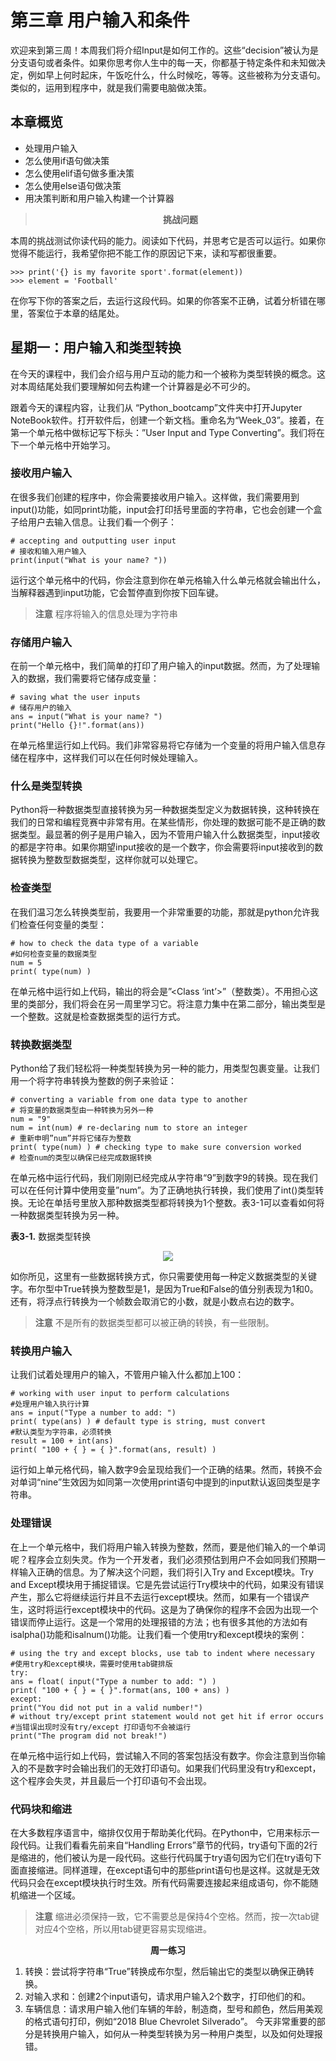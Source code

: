 # 第三章   用户输入和条件


欢迎来到第三周！本周我们将介绍Input是如何工作的。这些“decision”被认为是分支语句或者条件。如果你思考你人生中的每一天，你都基于特定条件和未知做决定，例如早上何时起床，午饭吃什么，什么时候吃，等等。这些被称为分支语句。类似的，运用到程序中，就是我们需要电脑做决策。

## 本章概览

   - 处理用户输入
   - 怎么使用if语句做决策
   - 怎么使用elif语句做多重决策
   - 怎么使用else语句做决策
   - 用决策判断和用户输入构建一个计算器

>**<center>挑战问题</center>**
   
本周的挑战测试你读代码的能力。阅读如下代码，并思考它是否可以运行。如果你觉得不能运行，我希望你把不能工作的原因记下来，读和写都很重要。

```
>>> print('{} is my favorite sport'.format(element))
>>> element = 'Football'
```
在你写下你的答案之后，去运行这段代码。如果的你答案不正确，试着分析错在哪里，答案位于本章的结尾处。
## 星期一：用户输入和类型转换
在今天的课程中，我们会介绍与用户互动的能力和一个被称为类型转换的概念。这对本周结尾处我们要理解如何去构建一个计算器是必不可少的。

跟着今天的课程内容，让我们从 “Python_bootcamp”文件夹中打开Jupyter NoteBook软件。打开软件后，创建一个新文档。重命名为“Week_03”。接着，在第一个单元格中做标记写下标头：”User Input and Type Converting”。我们将在下一个单元格中开始学习。

### 接收用户输入
在很多我们创建的程序中，你会需要接收用户输入。这样做，我们需要用到input()功能，如同print功能，input会打印括号里面的字符串，它也会创建一个盒子给用户去输入信息。让我们看一个例子： 
```
# accepting and outputting user input
# 接收和输入用户输入
print(input("What is your name? "))
```
运行这个单元格中的代码，你会注意到你在单元格输入什么单元格就会输出什么，当解释器遇到input功能，它会暂停直到你按下回车键。

> **注意**  程序将输入的信息处理为字符串

### 存储用户输入
在前一个单元格中，我们简单的打印了用户输入的input数据。然而，为了处理输入的数据，我们需要将它储存成变量：

```
# saving what the user inputs
# 储存用户的输入
ans = input("What is your name? ")
print("Hello {}!".format(ans))
```
在单元格里运行如上代码。我们非常容易将它存储为一个变量的将用户输入信息存储在程序中，这样我们可以在任何时候处理输入。

### 什么是类型转换
Python将一种数据类型直接转换为另一种数据类型定义为数据转换，这种转换在我们的日常和编程竞赛中非常有用。在某些情形，你处理的数据可能不是正确的数据类型。最显著的例子是用户输入，因为不管用户输入什么数据类型，input接收的都是字符串。如果你期望input接收的是一个数字，你会需要将input接收到的数据转换为整数型数据类型，这样你就可以处理它。
### 检查类型
在我们温习怎么转换类型前，我要用一个非常重要的功能，那就是python允许我们检查任何变量的类型：
```
# how to check the data type of a variable
#如何检查变量的数据类型
num = 5
print( type(num) )
```
在单元格中运行如上代码，输出的将会是”<Class ‘int’>”（整数类）。不用担心这里的类部分，我们将会在另一周里学习它。将注意力集中在第二部分，输出类型是一个整数。这就是检查数据类型的运行方式。
### 转换数据类型
Python给了我们轻松将一种类型转换为另一种的能力，用类型包裹变量。让我们用一个将字符串转换为整数的例子来验证：
```
# converting a variable from one data type to another
# 将变量的数据类型由一种转换为另外一种
num = "9"
num = int(num) # re-declaring num to store an integer
# 重新申明”num”并将它储存为整数
print( type(num) ) # checking type to make sure conversion worked
# 检查num的类型以确保已经完成数据转换
```
在单元格中运行代码，我们刚刚已经完成从字符串“9”到数字9的转换。现在我们可以在任何计算中使用变量”num”。为了正确地执行转换，我们使用了int()类型转换。无论在单括号里放入那种数据类型都将转换为1个整数。表3-1可以查看如何将一种数据类型转换为另一种。

**表3-1.** 数据类型转换 
<center>

![](https://imgkr2.cn-bj.ufileos.com/318f6a62-a82c-49e8-aa12-77943a3a0824.png?UCloudPublicKey=TOKEN_8d8b72be-579a-4e83-bfd0-5f6ce1546f13&Signature=rn%252FzU7%252Bho1U%252FrsB%252BXKEXoDBxtZo%253D&Expires=1605184537)
</center>

如你所见，这里有一些数据转换方式，你只需要使用每一种定义数据类型的关键字。布尔型中True转换为整数型是1，是因为True和False的值分别表现为1和0。还有，将浮点行转换为一个帧数会取消它的小数，就是小数点右边的数字。
>**注意** 不是所有的数据类型都可以被正确的转换，有一些限制。
### 转换用户输入
让我们试着处理用户的输入，不管用户输入什么都加上100：
```
# working with user input to perform calculations
#处理用户输入执行计算
ans = input("Type a number to add: ")
print( type(ans) ) # default type is string, must convert
#默认类型为字符串，必须转换
result = 100 + int(ans)
print( "100 + { } = { }".format(ans, result) )
```
运行如上单元格代码，输入数字9会呈现给我们一个正确的结果。然而，转换不会对单词“nine”生效因为如同第一次使用print语句中提到的input默认返回类型是字符串。
### 处理错误
在上一个单元格中，我们将用户输入转换为整数，然而，要是他们输入的一个单词呢？程序会立刻失灵。作为一个开发者，我们必须预估到用户不会如同我们预期一样输入正确的信息。为了解决这个问题，我们将引入Try and Except模块。Try and Except模块用于捕捉错误。它是先尝试运行Try模块中的代码，如果没有错误产生，那么它将继续运行并且不去运行except模块。然而，如果有一个错误产生，这时将运行except模块中的代码。这是为了确保你的程序不会因为出现一个错误而停止运行。这是一个常用的处理报错的方法；也有很多其他的方法如有isalpha()功能和isalnum()功能。让我们看一个使用try和except模块的案例：
```
# using the try and except blocks, use tab to indent where necessary
#使用try和except模块，需要时使用tab键排版
try:
ans = float( input("Type a number to add: ") )
print( "100 + { } = { }".format(ans, 100 + ans) )
except:
print("You did not put in a valid number!")
# without try/except print statement would not get hit if error occurs
#当错误出现时没有try/except 打印语句不会被运行
print("The program did not break!")
```
在单元格中运行如上代码，尝试输入不同的答案包括没有数字。你会注意到当你输入的不是数字时会输出我们的无效打印语句。如果我们代码里没有try和except，这个程序会失灵，并且最后一个打印语句不会出现。
### 代码块和缩进
在大多数程序语言中，缩排仅仅用于帮助美化代码。在Python中，它用来标示一段代码。让我们看看先前来自“Handling Errors”章节的代码，try语句下面的2行是缩进的，他们被认为是一段代码。这些行代码属于try语句因为它们在try语句下面直接缩进。同样道理，在except语句中的那些print语句也是这样。这就是无效代码只会在except模块执行时生效。所有代码需要连接起来组成语句，你不能随机缩进一个区域。
>**注意** 缩进必须保持一致，它不需要总是保持4个空格。然而，按一次tab键对应4个空格，所以用tab键更容易实现缩进。
  
**<center>周一练习</center>**
  1. 转换：尝试将字符串“True”转换成布尔型，然后输出它的类型以确保正确转换。
2. 对输入求和：创建2个input语句，请求用户输入2个数字，打印他们的和。
3. 车辆信息：请求用户输入他们车辆的年龄，制造商，型号和颜色，然后用美观的格式语句打印，例如“2018 Blue Chevrolet Silverado”。
今天非常重要的部分是转换用户输入，如何从一种类型转换为另一种用户类型，以及如何处理报错。


